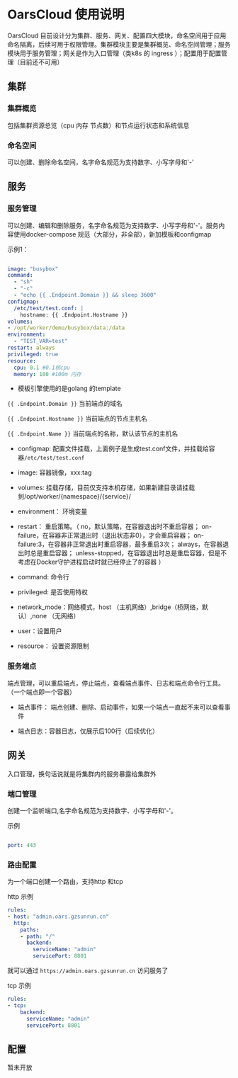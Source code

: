 # OarsCloud 使用说明

OarsCloud 目前设计分为集群、服务、网关、配置四大模块，命名空间用于应用命名隔离，后续可用于权限管理。集群模块主要是集群概览、命名空间管理；服务模块用于服务管理；网关是作为入口管理（类k8s 的 ingress ）；配置用于配置管理（目前还不可用）


## 集群

### 集群概览

包括集群资源总览（cpu 内存 节点数）和节点运行状态和系统信息


### 命名空间

可以创建、删除命名空间，名字命名规范为支持数字、小写字母和'-'

## 服务

### 服务管理

可以创建、编辑和删除服务，名字命名规范为支持数字、小写字母和'-'。服务内容使用docker-compose 规范（大部分，非全部），新加模板和configmap


示例1：

```yaml

image: "busybox"
command: 
  - "sh"
  - "-c"
  - "echo {{ .Endpoint.Domain }} && sleep 3600"
configmap: 
  /etc/test/test.conf: |
    hostname: {{ .Endpoint.Hostname }}
volumes:
- /opt/worker/demo/busybox/data:/data
environment:
  - "TEST_VAR=test"
restart: always
privileged: true
resource:
  cpu: 0.1 #0.1核cpu
  memory: 100 #100m 内存

```

- 模板引擎使用的是golang 的template

`{{ .Endpoint.Domain }}` 当前端点的域名

`{{ .Endpoint.Hostname }}` 当前端点的节点主机名

`{{ .Endpoint.Name }}` 当前端点的名称，默认该节点的主机名


- configmap: 配置文件挂载，上面例子是生成test.conf文件，并挂载给容器`/etc/test/test.conf`

- image: 容器镜像，xxx:tag

- volumes: 挂载存储，目前仅支持本机存储，如果新建目录请挂载到/opt/worker/{namespace}/{service}/

- environment： 环境变量

- restart： 重启策略。（ no，默认策略，在容器退出时不重启容器；
on-failure，在容器非正常退出时（退出状态非0），才会重启容器；
on-failure:3，在容器非正常退出时重启容器，最多重启3次；
always，在容器退出时总是重启容器；
unless-stopped，在容器退出时总是重启容器，但是不考虑在Docker守护进程启动时就已经停止了的容器 ）

- command: 命令行

- privileged: 是否使用特权 

- network_mode：网络模式，host （主机网络）,bridge（桥网络，默认）,none （无网络）

- user：设置用户

- resource： 设置资源限制

### 服务端点

端点管理，可以重启端点，停止端点，查看端点事件、日志和端点命令行工具。（一个端点即一个容器）

- 端点事件： 端点创建、删除、启动事件，如果一个端点一直起不来可以查看事件

- 端点日志：容器日志，仅展示后100行（后续优化）


## 网关

入口管理，换句话说就是将集群内的服务暴露给集群外

### 端口管理

创建一个监听端口,名字命名规范为支持数字、小写字母和'-'。

示例

```yaml

port: 443

```

### 路由配置

为一个端口创建一个路由，支持http 和tcp

http 示例

```yaml
rules: 
- host: "admin.oars.gzsunrun.cn"
  http: 
    paths: 
    - path: "/"
      backend: 
        serviceName: "admin"
        servicePort: 8801
```

就可以通过 `https://admin.oars.gzsunrun.cn` 访问服务了

tcp 示例

```yaml
rules: 
- tcp: 
    backend: 
      serviceName: "admin"
      servicePort: 8801
```

## 配置

暂未开放




